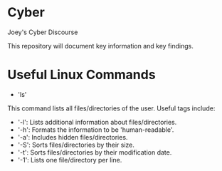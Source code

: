 # Cyber
Joey's Cyber Discourse

This repository will document key information and key findings.

# Useful Linux Commands
- 'ls'

This command lists all files/directories of the user. Useful tags include:

  -   '-l':   Lists additional information about files/directories.
  -   '-h':   Formats the information to be 'human-readable'.
  -   '-a':   Includes hidden files/directories.
  -   '-S':   Sorts files/directories by their size.
  -   '-t':   Sorts files/directories by their modification date.
  -   '-1':   Lists one file/directory per line.

